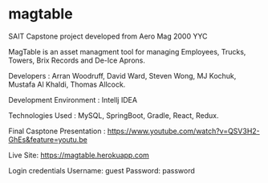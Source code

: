 # magtable
SAIT Capstone project developed from Aero Mag 2000 YYC

MagTable is an asset managment tool for managing Employees, Trucks, Towers, Brix Records and De-Ice Aprons. 

Developers : Arran Woodruff, David Ward, Steven Wong, MJ Kochuk, Mustafa Al Khaldi, Thomas Allcock.

Development Environment : Intellj IDEA

Technologies Used : MySQL, SpringBoot, Gradle, React, Redux.

Final Casptone Presentation : https://www.youtube.com/watch?v=QSV3H2-GhEs&feature=youtu.be

Live Site: https://magtable.herokuapp.com

Login credentials
Username: guest
Password: password
